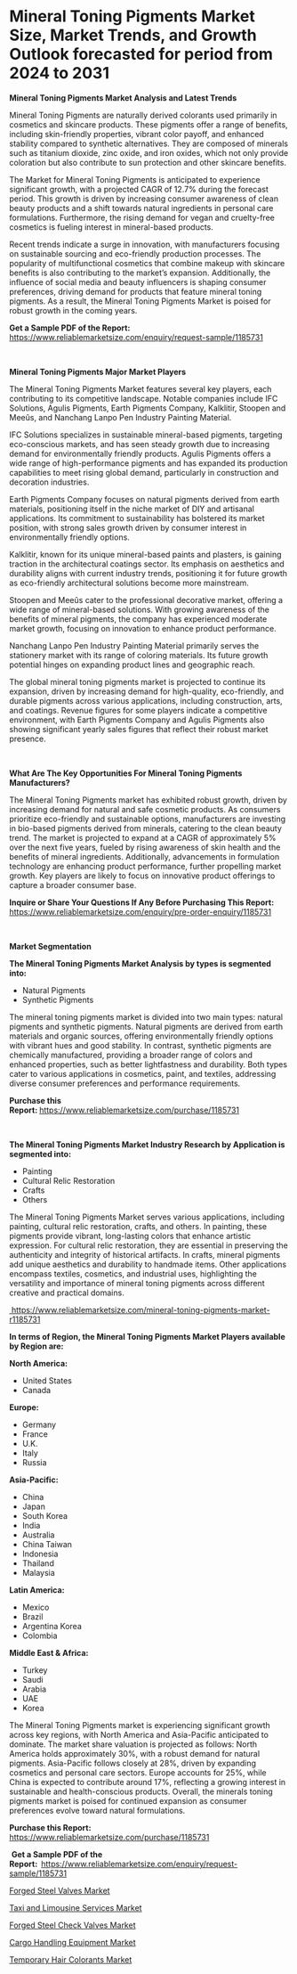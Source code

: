 <p><h1>Mineral Toning Pigments Market Size, Market Trends, and Growth Outlook forecasted for period from 2024 to 2031</h1></p><p><strong>Mineral Toning Pigments Market Analysis and Latest Trends</strong></p>
<p><p>Mineral Toning Pigments are naturally derived colorants used primarily in cosmetics and skincare products. These pigments offer a range of benefits, including skin-friendly properties, vibrant color payoff, and enhanced stability compared to synthetic alternatives. They are composed of minerals such as titanium dioxide, zinc oxide, and iron oxides, which not only provide coloration but also contribute to sun protection and other skincare benefits.</p><p>The Market for Mineral Toning Pigments is anticipated to experience significant growth, with a projected CAGR of 12.7% during the forecast period. This growth is driven by increasing consumer awareness of clean beauty products and a shift towards natural ingredients in personal care formulations. Furthermore, the rising demand for vegan and cruelty-free cosmetics is fueling interest in mineral-based products.</p><p>Recent trends indicate a surge in innovation, with manufacturers focusing on sustainable sourcing and eco-friendly production processes. The popularity of multifunctional cosmetics that combine makeup with skincare benefits is also contributing to the market’s expansion. Additionally, the influence of social media and beauty influencers is shaping consumer preferences, driving demand for products that feature mineral toning pigments. As a result, the Mineral Toning Pigments Market is poised for robust growth in the coming years.</p></p>
<p><strong>Get a Sample PDF of the Report:&nbsp;</strong> <a href="https://www.reliablemarketsize.com/enquiry/request-sample/1185731?utm_campaign=1510&utm_medium=2&utm_source=Github&utm_content=ia&utm_term=22102024&utm_id=mineral-toning-pigments">https://www.reliablemarketsize.com/enquiry/request-sample/1185731</a></p>
<p>&nbsp;</p>
<p><strong>Mineral Toning Pigments Major Market Players</strong></p>
<p><p>The Mineral Toning Pigments Market features several key players, each contributing to its competitive landscape. Notable companies include IFC Solutions, Agulis Pigments, Earth Pigments Company, Kalklitir, Stoopen and Meeûs, and Nanchang Lanpo Pen Industry Painting Material.</p><p>IFC Solutions specializes in sustainable mineral-based pigments, targeting eco-conscious markets, and has seen steady growth due to increasing demand for environmentally friendly products. Agulis Pigments offers a wide range of high-performance pigments and has expanded its production capabilities to meet rising global demand, particularly in construction and decoration industries.</p><p>Earth Pigments Company focuses on natural pigments derived from earth materials, positioning itself in the niche market of DIY and artisanal applications. Its commitment to sustainability has bolstered its market position, with strong sales growth driven by consumer interest in environmentally friendly options.</p><p>Kalklitir, known for its unique mineral-based paints and plasters, is gaining traction in the architectural coatings sector. Its emphasis on aesthetics and durability aligns with current industry trends, positioning it for future growth as eco-friendly architectural solutions become more mainstream.</p><p>Stoopen and Meeûs cater to the professional decorative market, offering a wide range of mineral-based solutions. With growing awareness of the benefits of mineral pigments, the company has experienced moderate market growth, focusing on innovation to enhance product performance.</p><p>Nanchang Lanpo Pen Industry Painting Material primarily serves the stationery market with its range of coloring materials. Its future growth potential hinges on expanding product lines and geographic reach.</p><p>The global mineral toning pigments market is projected to continue its expansion, driven by increasing demand for high-quality, eco-friendly, and durable pigments across various applications, including construction, arts, and coatings. Revenue figures for some players indicate a competitive environment, with Earth Pigments Company and Agulis Pigments also showing significant yearly sales figures that reflect their robust market presence.</p></p>
<p>&nbsp;</p>
<p><strong>What Are The Key Opportunities For Mineral Toning Pigments Manufacturers?</strong></p>
<p><p>The Mineral Toning Pigments market has exhibited robust growth, driven by increasing demand for natural and safe cosmetic products. As consumers prioritize eco-friendly and sustainable options, manufacturers are investing in bio-based pigments derived from minerals, catering to the clean beauty trend. The market is projected to expand at a CAGR of approximately 5% over the next five years, fueled by rising awareness of skin health and the benefits of mineral ingredients. Additionally, advancements in formulation technology are enhancing product performance, further propelling market growth. Key players are likely to focus on innovative product offerings to capture a broader consumer base.</p></p>
<p><strong>Inquire or Share Your Questions If Any Before Purchasing This Report:</strong> <a href="https://www.reliablemarketsize.com/enquiry/pre-order-enquiry/1185731?utm_campaign=1510&utm_medium=2&utm_source=Github&utm_content=ia&utm_term=22102024&utm_id=mineral-toning-pigments">https://www.reliablemarketsize.com/enquiry/pre-order-enquiry/1185731</a></p>
<p>&nbsp;</p>
<p><strong>Market Segmentation</strong></p>
<p><strong>The Mineral Toning Pigments Market Analysis by types is segmented into:</strong></p>
<p><ul><li>Natural Pigments</li><li>Synthetic Pigments</li></ul></p>
<p><p>The mineral toning pigments market is divided into two main types: natural pigments and synthetic pigments. Natural pigments are derived from earth materials and organic sources, offering environmentally friendly options with vibrant hues and good stability. In contrast, synthetic pigments are chemically manufactured, providing a broader range of colors and enhanced properties, such as better lightfastness and durability. Both types cater to various applications in cosmetics, paint, and textiles, addressing diverse consumer preferences and performance requirements.</p></p>
<p><strong>Purchase this Report:&nbsp;</strong><a href="https://www.reliablemarketsize.com/purchase/1185731?utm_campaign=1510&utm_medium=2&utm_source=Github&utm_content=ia&utm_term=22102024&utm_id=mineral-toning-pigments">https://www.reliablemarketsize.com/purchase/1185731</a></p>
<p>&nbsp;</p>
<p><strong>The Mineral Toning Pigments Market Industry Research by Application is segmented into:</strong></p>
<p><ul><li>Painting</li><li>Cultural Relic Restoration</li><li>Crafts</li><li>Others</li></ul></p>
<p><p>The Mineral Toning Pigments Market serves various applications, including painting, cultural relic restoration, crafts, and others. In painting, these pigments provide vibrant, long-lasting colors that enhance artistic expression. For cultural relic restoration, they are essential in preserving the authenticity and integrity of historical artifacts. In crafts, mineral pigments add unique aesthetics and durability to handmade items. Other applications encompass textiles, cosmetics, and industrial uses, highlighting the versatility and importance of mineral toning pigments across different creative and practical domains.</p></p>
<p><a href="https://www.reliablemarketsize.com/mineral-toning-pigments-market-r1185731?utm_campaign=1510&utm_medium=2&utm_source=Github&utm_content=ia&utm_term=22102024&utm_id=mineral-toning-pigments">&nbsp;https://www.reliablemarketsize.com/mineral-toning-pigments-market-r1185731</a></p>
<p><strong>In terms of Region, the Mineral Toning Pigments Market Players available by Region are:</strong></p>
<p>
    <p> <strong> North America: </strong>
        <ul>
            <li>United States</li>
            <li>Canada</li>
        </ul>
        </p> 
    <p> <strong> Europe: </strong>
        <ul>
            <li>Germany</li>
            <li>France</li>
            <li>U.K.</li>
            <li>Italy</li>
            <li>Russia</li>
        </ul>
        </p> 
    <p> <strong> Asia-Pacific: </strong>
        <ul>
            <li>China</li>
            <li>Japan</li>
            <li>South Korea</li>
            <li>India</li>
            <li>Australia</li>
            <li>China Taiwan</li>
            <li>Indonesia</li>
            <li>Thailand</li>
            <li>Malaysia</li>
        </ul>
        </p> 
    <p> <strong> Latin America: </strong>
        <ul>
            <li>Mexico</li>
            <li>Brazil</li>
            <li>Argentina Korea</li>
            <li>Colombia</li>
        </ul>
        </p> 
    <p> <strong> Middle East & Africa: </strong>
        <ul>
            <li>Turkey</li>
            <li>Saudi</li>
            <li>Arabia</li>
            <li>UAE</li>
            <li>Korea</li>
        </ul>
    </p>
    </p>
<p><p>The Mineral Toning Pigments market is experiencing significant growth across key regions, with North America and Asia-Pacific anticipated to dominate. The market share valuation is projected as follows: North America holds approximately 30%, with a robust demand for natural pigments. Asia-Pacific follows closely at 28%, driven by expanding cosmetics and personal care sectors. Europe accounts for 25%, while China is expected to contribute around 17%, reflecting a growing interest in sustainable and health-conscious products. Overall, the minerals toning pigments market is poised for continued expansion as consumer preferences evolve toward natural formulations.</p></p>
<p><strong>Purchase this Report: </strong><a href="https://www.reliablemarketsize.com/purchase/1185731?utm_campaign=1510&utm_medium=2&utm_source=Github&utm_content=ia&utm_term=22102024&utm_id=mineral-toning-pigments">https://www.reliablemarketsize.com/purchase/1185731</a></p>
<p>&nbsp;<strong>Get a Sample PDF of the Report:&nbsp;&nbsp;</strong><a href="https://www.reliablemarketsize.com/enquiry/request-sample/1185731?utm_campaign=1510&utm_medium=2&utm_source=Github&utm_content=ia&utm_term=22102024&utm_id=mineral-toning-pigments">https://www.reliablemarketsize.com/enquiry/request-sample/1185731</a></p>
<p><strong></strong></p>
<p><p><a href="https://issuu.com/reportprime-2/docs/forged-steel-valves-market-size-203_8ca60b7d16138a?utm_campaign=1510&utm_medium=2&utm_source=Github&utm_content=ia&utm_term=22102024&utm_id=mineral-toning-pigments">Forged Steel Valves Market</a></p><p><a href="https://www.linkedin.com/pulse/taxi-limousine-services-market-evolution-regional-adaptations-ihb0c?utm_campaign=1510&utm_medium=2&utm_source=Github&utm_content=ia&utm_term=22102024&utm_id=mineral-toning-pigments">Taxi and Limousine Services Market</a></p><p><a href="https://issuu.com/reportprime-2/docs/forged-steel-check-valves-market-si_e4d021838bc31d?utm_campaign=1510&utm_medium=2&utm_source=Github&utm_content=ia&utm_term=22102024&utm_id=mineral-toning-pigments">Forged Steel Check Valves Market</a></p><p><a href="https://www.linkedin.com/pulse/cargo-handling-equipment-market-global-insights-regional-analysis-smktc?utm_campaign=1510&utm_medium=2&utm_source=Github&utm_content=ia&utm_term=22102024&utm_id=mineral-toning-pigments">Cargo Handling Equipment Market</a></p><p><a href="https://github.com/FassouRP/Market-Research-Report-List-6/blob/main/temporary-hair-colorants-market.md?utm_campaign=1510&utm_medium=2&utm_source=Github&utm_content=ia&utm_term=22102024&utm_id=mineral-toning-pigments">Temporary Hair Colorants Market</a></p></p>